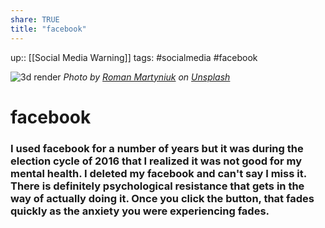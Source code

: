 ```yaml
---
share: TRUE
title: "facebook"
---
```


up:: [[Social Media Warning]]
tags: #socialmedia #facebook



![3d render ](https://images.unsplash.com/photo-1633510044266-8d7b1ee9f501?crop=entropy&cs=tinysrgb&fit=max&fm=jpg&ixid=MnwzNjAwOTd8MHwxfHNlYXJjaHwyNHx8cXVpdCUyMGZhY2Vib29rfGVufDB8MHx8fDE2Njk0NzU1MTc&ixlib=rb-4.0.3&q=80&w=640)
*Photo by [Roman Martyniuk](https://unsplash.com/@neos_design?utm_source=Obsidian%20Image%20Inserter%20Plugin&utm_medium=referral) on [Unsplash](https://unsplash.com/?utm_source=Obsidian%20Image%20Inserter%20Plugin&utm_medium=referral)*


# facebook
### I used facebook for a number of years but it was during the election cycle of 2016 that I realized it was not good for my mental health.  I deleted my facebook and can't say I miss it.  There is definitely psychological resistance that gets in the way of actually doing it.  Once you click the button, that fades quickly as the anxiety you were experiencing fades.


